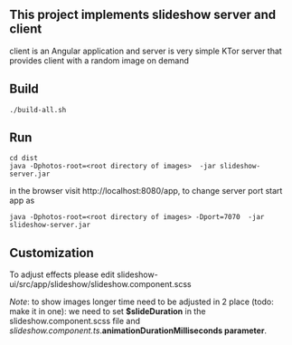 This project implements slideshow server and client
---

client is an Angular application
and server is very simple KTor server that provides client with a random image on demand


Build
---

    ./build-all.sh


Run
---

    cd dist
    java -Dphotos-root=<root directory of images>  -jar slideshow-server.jar

in the browser visit http://localhost:8080/app, to change server port start app as

    java -Dphotos-root=<root directory of images> -Dport=7070  -jar slideshow-server.jar



Customization
---

To adjust effects please edit slideshow-ui/src/app/slideshow/slideshow.component.scss

*Note*: to show images longer time need to be adjusted in 2 place (todo: make it in one):
we need to set **$slideDuration** in the slideshow.component.scss file and *slideshow.component.ts*.**animationDurationMilliseconds parameter**. 

